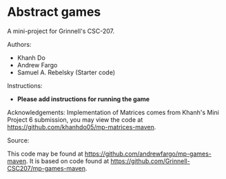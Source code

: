# Abstract games

A mini-project for Grinnell's CSC-207.

Authors:

* Khanh Do
* Andrew Fargo
* Samuel A. Rebelsky (Starter code)

Instructions:

* **Please add instructions for running the game**

Acknowledgements:
Implementation of Matrices comes from Khanh's Mini Project 6 submission, you may view the code at <https://github.com/khanhdo05/mp-matrices-maven>.


Source:

This code may be found at <https://github.com/andrewfargo/mp-games-maven>. It is based on code found at <https://github.com/Grinnell-CSC207/mp-games-maven>.
